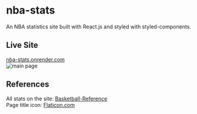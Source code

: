 # nba-stats
An NBA statistics site built with React.js and styled with styled-components.
## Live Site
[nba-stats.onrender.com](https://nba-stats.onrender.com/)  
![main page](https://imgur.com/RFz9l8p.jpg)
## References
All stats on the site: [Basketball-Reference](https://www.basketball-reference.com/)  
Page title icon: [Flaticon.com](https://www.flaticon.com/)
